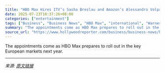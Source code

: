 ```yaml
---
title: "HBO Max Hires ITV’s Sasha Breslau and Amazon’s Alessandro Volpato to Lead Acquisitions in U.K., Italy"
date: 2025-07-23T10:37:26+08:00
categories: ["entertainment"]
tags: ["Business", "Business News", "HBO Max", "international", "Warner Bros. Discovery"]
summary: "The appointments come as HBO Max prepares to roll out in the key European markets next year."
source_url: "https://www.hollywoodreporter.com/business/business-news/hbo-max-names-acquisitions-heads-for-uk-italy-1236326697/"
---
```


The appointments come as HBO Max prepares to roll out in the key European markets next year.

---

*来源: [原文链接](https://www.hollywoodreporter.com/business/business-news/hbo-max-names-acquisitions-heads-for-uk-italy-1236326697/)*
